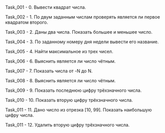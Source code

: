 Task_001 - 0. Вывести квадрат числа.

Task_002 - 1. По двум заданным числам проверять является ли первое квадратом второго.

Task_003 - 2. Даны два числа. Показать большее и меньшее число.

Task_004 - 3. По заданному номеру дня недели вывести его название.

Task_005 - 4. Найти максимальное из трех чисел.

Task_006 - 6. Выяснить является ли число чётным.

Task_007 - 7. Показать числа от -N до N.

Task_008 - 8. Выяснить является ли число чётным.

Task_009 - 9. Показать последнюю цифру трёхзначного числа.

Task_010 - 10. Показать вторую цифру трёхзначного числа.

Task_011 - 11. Дано число из отрезка [10, 99]. Показать наибольшую цифру числа.

Task_011 - 12.	Удалить вторую цифру трёхзначного числа.
